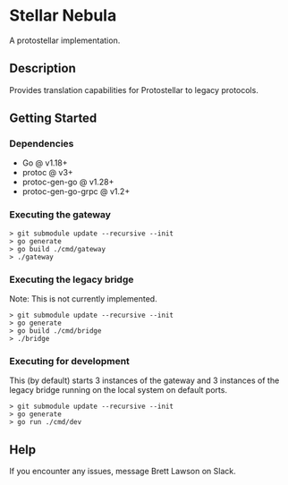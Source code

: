 # Stellar Nebula

A protostellar implementation.

## Description

Provides translation capabilities for Protostellar to legacy protocols.

## Getting Started

### Dependencies

- Go @ v1.18+
- protoc @ v3+
- protoc-gen-go @ v1.28+
- protoc-gen-go-grpc @ v1.2+

### Executing the gateway

```
> git submodule update --recursive --init
> go generate
> go build ./cmd/gateway
> ./gateway
```

### Executing the legacy bridge

Note: This is not currently implemented.

```
> git submodule update --recursive --init
> go generate
> go build ./cmd/bridge
> ./bridge
```

### Executing for development

This (by default) starts 3 instances of the gateway and 3 instances
of the legacy bridge running on the local system on default ports.

```
> git submodule update --recursive --init
> go generate
> go run ./cmd/dev
```

## Help

If you encounter any issues, message Brett Lawson on Slack.
